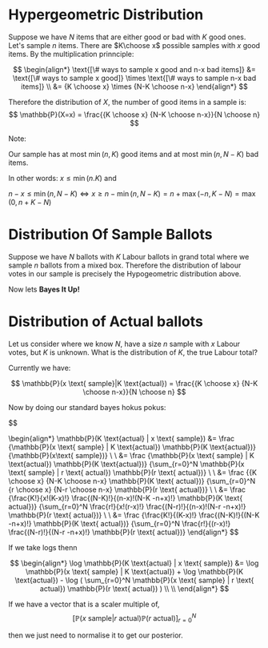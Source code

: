 # Hypergeometric Distribution

Suppose we have $N$ items that are either good or bad with $K$ good ones. Let's sample $n$ items. There are $K\choose x$ possible samples with $x$ good items. By the multiplication prinnciple:

$$
\begin{align*}
    \text{[\# ways to sample x good and n-x bad items]} &= \text{[\# ways to sample x good]}
    \times
    \text{[\# ways to sample n-x bad items]} \\
    &= {K \choose x} \times {N-K \choose n-x}
\end{align*}
$$

Therefore the distribution of $X$, the number of good items in a sample is:
$$
\mathbb{P}(X=x) = \frac{{K \choose x} {N-K \choose n-x}}{N \choose n}
$$

Note:

Our sample has at most $\min(n,K)$ good items and at most $\min(n,N-K)$ bad items.

In other words: $x \leq \min(n.K)$ and 

$n-x \leq \min(n, N-K)\iff x \geq n-\min(n, N-K) = n+\max(-n,K-N) = \max(0,n+K-N)$

# Distribution Of Sample Ballots
Suppose we have $N$ ballots with $K$ Labour ballots in grand total where we sample $n$ ballots from a mixed box. Therefore the distribution of labour votes in our sample is precisely the Hypogeometric distribution above.


Now lets **Bayes It Up!**
# Distribution of Actual ballots
Let us consider where we know $N$, have a size $n$ sample with $x$ Labour votes, but $K$ is unknown. What is the distribution of $K$, the true Labour total?

Currently we have:

$$
\mathbb{P}(x \text{ sample}|K \text{actual}) = \frac{{K \choose x} {N-K \choose n-x}}{N \choose n}
$$

Now by doing our standard bayes hokus pokus:

$$
 


\begin{align*}
    \mathbb{P}(K \text{actual} | x \text{ sample}) 
    &=
    \frac
    {\mathbb{P}(x \text{ sample} | K \text{actual}) \mathbb{P}(K \text{actual})}
    {\mathbb{P}(x\text{ sample})} 
    \\ \\
    &=
    \frac
    {\mathbb{P}(x \text{ sample} | K \text{actual}) \mathbb{P}(K \text{actual})}
    {\sum_{r=0}^N \mathbb{P}(x \text{ sample} | r \text{ actual}) \mathbb{P}(r \text{ actual})}
    \\ \\
    &=
    \frac
    {{K \choose x} {N-K \choose n-x} \mathbb{P}(K \text{ actual})}
    {\sum_{r=0}^N {r \choose x} {N-r \choose n-x} \mathbb{P}(r \text{ actual})}
    \\ \\
    &=
    \frac
    {\frac{K!}{x!(K-x)!} \frac{(N-K)!}{(n-x)!(N-K -n+x)!} \mathbb{P}(K \text{ actual})}
    {\sum_{r=0}^N 
    \frac{r!}{x!(r-x)!} 
    \frac{(N-r)!}{(n-x)!(N-r -n+x)!}
    \mathbb{P}(r \text{ actual})}
    \\ \\
    &=
    \frac
    {\frac{K!}{(K-x)!} \frac{(N-K)!}{(N-K -n+x)!} \mathbb{P}(K \text{ actual})}
    {\sum_{r=0}^N 
    \frac{r!}{(r-x)!} 
    \frac{(N-r)!}{(N-r -n+x)!}
    \mathbb{P}(r \text{ actual})}
\end{align*}
$$

If we take logs thenn


$$
\begin{align*}
    \log \mathbb{P}(K \text{actual} | x \text{ sample})
    &=
    \log \mathbb{P}(x \text{ sample} | K \text{actual}) +
    \log \mathbb{P}(K \text{actual})
    -
    \log (
    \sum_{r=0}^N \mathbb{P}(x \text{ sample} | r \text{ actual}) \mathbb{P}(r \text{ actual})
    )
    \\ \\
\end{align*}
$$

If we have a vector that is a scaler multiple of,
$$
[
\mathbb{P}(x \text{ sample} | r \text{ actual}) \mathbb{P}(r \text{ actual})
]_{r=0}^N
$$

then we just need to normalise it to get our posterior.